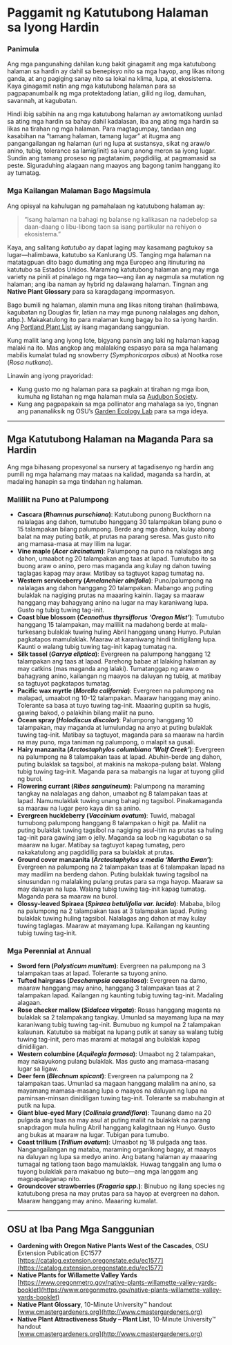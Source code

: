 # Paggamit ng Katutubong Halaman sa Iyong Hardin

### Panimula

Ang mga pangunahing dahilan kung bakit ginagamit ang mga katutubong halaman sa hardin ay dahil sa benepisyo nito sa mga hayop, ang likas nitong ganda, at ang pagiging sanay nito sa lokal na klima, lupa, at ekosistema. Kaya ginagamit natin ang mga katutubong halaman para sa pagpapanumbalik ng mga protektadong latian, gilid ng ilog, damuhan, savannah, at kagubatan.

Hindi ibig sabihin na ang mga katutubong halaman ay awtomatikong uunlad sa ating mga hardin sa bahay dahil kadalasan, iba ang ating mga hardin sa likas na tirahan ng mga halaman. Para magtagumpay, tandaan ang kasabihan na “tamang halaman, tamang lugar” at itugma ang pangangailangan ng halaman (uri ng lupa at sustansya, sikat ng araw/o anino, tubig, tolerance sa lamig/init) sa kung anong meron sa iyong lugar. Sundin ang tamang proseso ng pagtatanim, pagdidilig, at pagmamasid sa peste. Siguraduhing alagaan nang maayos ang bagong tanim hanggang ito ay tumatag.

### Mga Kailangan Malaman Bago Magsimula

Ang opisyal na kahulugan ng pamahalaan ng katutubong halaman ay:

> “Isang halaman na bahagi ng balanse ng kalikasan na nadebelop sa daan-daang o libu-libong taon sa isang partikular na rehiyon o ekosistema.”

Kaya, ang salitang *katutubo* ay dapat laging may kasamang pagtukoy sa lugar—halimbawa, katutubo sa Kanlurang US. Tanging mga halaman na matatagpuan dito bago dumating ang mga Europeo ang itinuturing na katutubo sa Estados Unidos. Maraming katutubong halaman ang may mga variety na pinili at pinalago ng mga tao—ang ilan ay nagmula sa mutation ng halaman; ang iba naman ay hybrid ng dalawang halaman. Tingnan ang **Native Plant Glossary** para sa karagdagang impormasyon.

Bago bumili ng halaman, alamin muna ang likas nitong tirahan (halimbawa, kagubatan ng Douglas fir, latian na may mga punong nalalagas ang dahon, atbp.). Makakatulong ito para malaman kung bagay ba ito sa iyong hardin. Ang [Portland Plant List](https://www.portlandoregon.gov/citycode/article/322280) ay isang magandang sanggunian.

Kung maliit lang ang iyong lote, bigyang pansin ang laki ng halaman kapag malaki na ito. Mas angkop ang malalaking espasyo para sa mga halamang mabilis kumalat tulad ng snowberry (*Symphoricarpos albus*) at Nootka rose (*Rosa nutkana*).

Linawin ang iyong prayoridad:

- Kung gusto mo ng halaman para sa pagkain at tirahan ng mga ibon, kumuha ng listahan ng mga halaman mula sa [Audubon Society](https://www.audubon.org/native-plants).
- Kung ang pagpapakain sa mga pollinator ang mahalaga sa iyo, tingnan ang pananaliksik ng OSU’s [Garden Ecology Lab](http://blogs.oregonstate.edu/gardenecologylab/) para sa mga ideya.

---

## Mga Katutubong Halaman na Maganda Para sa Hardin

Ang mga bihasang propesyonal sa nursery at tagadisenyo ng hardin ang pumili ng mga halamang may mataas na kalidad, maganda sa hardin, at madaling hanapin sa mga tindahan ng halaman.

### Maliliit na Puno at Palumpong

- **Cascara (*Rhamnus purschiana*)**: Katutubong punong Buckthorn na nalalagas ang dahon, tumutubo hanggang 30 talampakan bilang puno o 15 talampakan bilang palumpong. Berde ang mga dahon, kulay abong balat na may puting batik, at prutas na parang seresa. Mas gusto nito ang mamasa-masa at may lilim na lugar.
- **Vine maple (*Acer circinatum*)**: Palumpong na puno na nalalagas ang dahon, umaabot ng 20 talampakan ang taas at lapad. Tumutubo ito sa buong araw o anino, pero mas maganda ang kulay ng dahon tuwing taglagas kapag may araw. Matibay sa tagtuyot kapag tumatag na.
- **Western serviceberry (*Amelanchier alnifolia*)**: Puno/palumpong na nalalagas ang dahon hanggang 20 talampakan. Mabango ang puting bulaklak na nagiging prutas na maaaring kainin. Ilagay sa maaraw hanggang may bahagyang anino na lugar na may karaniwang lupa. Gusto ng tubig tuwing tag-init.
- **Coast blue blossom (*Ceanothus thyrsiflorus ‘Oregon Mist’*)**: Tumutubo hanggang 15 talampakan, may maliliit na madahong berde at mala-turkesang bulaklak tuwing huling Abril hanggang unang Hunyo. Putulan pagkatapos mamulaklak. Maaraw at karaniwang hindi tinitigilang lupa. Kaunti o walang tubig tuwing tag-init kapag tumatag na.
- **Silk tassel (*Garrya eliptica*)**: Evergreen na palumpong hanggang 12 talampakan ang taas at lapad. Parehong babae at lalaking halaman ay may catkins (mas maganda ang lalaki). Tumatanggap ng araw o bahagyang anino, kailangan ng maayos na daluyan ng tubig, at matibay sa tagtuyot pagkatapos tumatag.
- **Pacific wax myrtle (*Morella california*)**: Evergreen na palumpong na malapad, umaabot ng 10-12 talampakan. Maaraw hanggang may anino. Tolerante sa basa at tuyo tuwing tag-init. Maaaring gupitin sa hugis, gawing bakod, o palakihin bilang maliit na puno.
- **Ocean spray (*Holodiscus discolor*)**: Palumpong hanggang 10 talampakan, may maganda at lumulundag na anyo at puting bulaklak tuwing tag-init. Matibay sa tagtuyot, maganda para sa maaraw na hardin na may puno, mga taniman ng palumpong, o malapit sa gusali.
- **Hairy manzanita (*Arctostaphylos columbiana ‘Wolf Creek’*)**: Evergreen na palumpong na 8 talampakan taas at lapad. Abuhin-berde ang dahon, puting bulaklak sa tagsibol, at makinis na makopa-pulang balat. Walang tubig tuwing tag-init. Maganda para sa mabangis na lugar at tuyong gilid ng burol.
- **Flowering currant (*Ribes sanguineum*)**: Palumpong na maraming tangkay na nalalagas ang dahon, umaabot ng 8 talampakan taas at lapad. Namumulaklak tuwing unang bahagi ng tagsibol. Pinakamaganda sa maaraw na lugar pero kaya din sa anino.
- **Evergreen huckleberry (*Vaccinium ovatum*)**: Tuwid, mabagal tumubong palumpong hanggang 8 talampakan o higit pa. Maliit na puting bulaklak tuwing tagsibol na nagiging asul-itim na prutas sa huling tag-init para gawing jam o jelly. Maganda sa loob ng kagubatan o sa maaraw na lugar. Matibay sa tagtuyot kapag tumatag, pero nakakatulong ang pagdidilig para sa bulaklak at prutas.
- **Ground cover manzanita (*Arctostaphylos x media ‘Martha Ewan’*)**: Evergreen na palumpong na 2 talampakan taas at 6 talampakan lapad na may madilim na berdeng dahon. Puting bulaklak tuwing tagsibol na sinusundan ng malalaking pulang prutas para sa mga hayop. Maaraw sa may daluyan na lupa. Walang tubig tuwing tag-init kapag tumatag. Maganda para sa maaraw na burol.
- **Glossy-leaved Spiraea (*Spiraea betulifolia var. lucida*)**: Mababa, bilog na palumpong na 2 talampakan taas at 3 talampakan lapad. Puting bulaklak tuwing huling tagsibol. Nalalagas ang dahon at may kulay tuwing taglagas. Maaraw at mayamang lupa. Kailangan ng kaunting tubig tuwing tag-init.

### Mga Perennial at Annual

- **Sword fern (*Polysticum munitum*)**: Evergreen na palumpong na 3 talampakan taas at lapad. Tolerante sa tuyong anino.
- **Tufted hairgrass (*Deschampsia caespitosa*)**: Evergreen na damo, maaraw hanggang may anino, hanggang 3 talampakan taas at 2 talampakan lapad. Kailangan ng kaunting tubig tuwing tag-init. Madaling alagaan.
- **Rose checker mallow (*Sidalcea virgata*)**: Rosas hanggang magenta na bulaklak sa 2 talampakang tangkay. Umunlad sa mayamang lupa na may karaniwang tubig tuwing tag-init. Bumubuo ng kumpol na 2 talampakan kalaunan. Katutubo sa mabigat na lupang putik at sanay sa walang tubig tuwing tag-init, pero mas marami at matagal ang bulaklak kapag dinidiligan.
- **Western columbine (*Aquilegia formosa*)**: Umaabot ng 2 talampakan, may nakayukong pulang bulaklak. Mas gusto ang mamasa-masang lugar sa ligaw.
- **Deer fern (*Blechnum spicant*)**: Evergreen na palumpong na 2 talampakan taas. Umunlad sa magaan hanggang malalim na anino, sa mayamang mamasa-masang lupa o maayos na daluyan ng lupa na paminsan-minsan dinidiligan tuwing tag-init. Tolerante sa mabuhangin at putik na lupa.
- **Giant blue-eyed Mary (*Collinsia grandiflora*)**: Taunang damo na 20 pulgada ang taas na may asul at puting maliit na bulaklak na parang snapdragon mula huling Abril hanggang kalagitnaan ng Hunyo. Gusto ang bukas at maaraw na lugar. Tubigan para tumubo.
- **Coast trillium (*Trillium ovatum*)**: Umaabot ng 18 pulgada ang taas. Nangangailangan ng mataba, maraming organikong bagay, at maayos na daluyan ng lupa sa medyo anino. Ang batang halaman ay maaaring tumagal ng tatlong taon bago mamulaklak. Huwag tanggalin ang luma o tuyong bulaklak para makabuo ng buto—ang mga langgam ang magpapalaganap nito.
- **Groundcover strawberries (*Fragaria spp.*)**: Binubuo ng ilang species ng katutubong presa na may prutas para sa hayop at evergreen na dahon. Maaraw hanggang may anino. Maaaring kumalat.

---

## OSU at Iba Pang Mga Sanggunian

- **Gardening with Oregon Native Plants West of the Cascades**, OSU Extension Publication EC1577  
  [https://catalog.extension.oregonstate.edu/ec1577](https://catalog.extension.oregonstate.edu/ec1577)
- **Native Plants for Willamette Valley Yards**  
  [https://www.oregonmetro.gov/native-plants-willamette-valley-yards-booklet](https://www.oregonmetro.gov/native-plants-willamette-valley-yards-booklet)
- **Native Plant Glossary**, 10-Minute University™ handout  
  [www.cmastergardeners.org](http://www.cmastergardeners.org)
- **Native Plant Attractiveness Study – Plant List**, 10-Minute University™ handout  
  [www.cmastergardeners.org](http://www.cmastergardeners.org)
